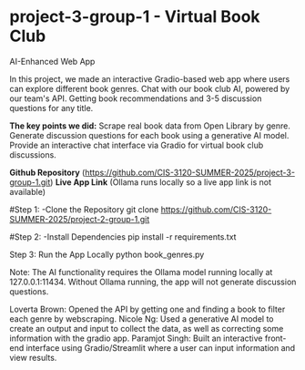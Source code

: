 # project-3-group-1 - Virtual Book Club
AI-Enhanced Web App
<!-- purpose of the program --> In this project, we made an interactive Gradio-based web app where users can explore different book genres.  Chat with our book club AI, powered by our team's API. Getting book recommendations and 3-5 discussion questions for any title.

**The key points we did:**
Scrape real book data from Open Library by genre.
Generate discussion questions for each book using a generative AI model.
Provide an interactive chat interface via Gradio for virtual book club discussions.

**Github Repository** (https://github.com/CIS-3120-SUMMER-2025/project-3-group-1.git)
**Live App Link** (Ollama runs locally so a live app link is not available)
<!-- how to run the program --> 

#Step 1: 
-Clone the Repository 
git clone https://github.com/CIS-3120-SUMMER-2025/project-2-group-1.git 

#Step 2: 
-Install Dependencies 
pip install -r requirements.txt

Step 3:
Run the App Locally
python book_genres.py

Note: The AI functionality requires the Ollama model running locally at 127.0.0.1:11434. Without Ollama running, the app will not generate discussion questions.

<!-- each member's contributions -->
Loverta Brown: Opened the API by getting one and finding a book to filter each genre by webscraping. 
Nicole Ng: Used a generative AI model to create an output and input to collect the data, as well as correcting some information with the gradio app.
Paramjot Singh: Built an interactive front-end interface using Gradio/Streamlit where a user can input information and view results.
